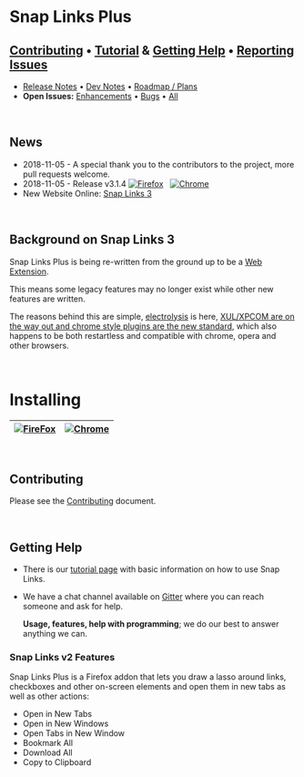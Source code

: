 # Snap Links Plus

## [Contributing](Contributing.md) &bull; [Tutorial][IntroPage] & [Getting Help](#getting-help) &bull; [Reporting Issues](Contributing.md#reporting-bugs)

* [Release Notes](ReleaseNotes.md) &bull; [Dev Notes](DevNotes.md) &bull; [Roadmap / Plans][Milestones]
* **Open Issues:** [Enhancements][Issues-Enh] &bull; [Bugs][Issues-Bugs] &bull; [All][Issues-Open]

&nbsp;
## News


* 2018-11-05 - A special thank you to the contributors to the project, more pull requests welcome.
* 2018-11-05 - Release v3.1.4 [![Firefox][FF16]][MozRelease] &nbsp; [![Chrome][CH16]][ChromeRelease]
* New Website Online: [Snap Links 3](http://cpriest.github.io/SnapLinksPlus/)

&nbsp;
## Background on Snap Links 3

Snap Links Plus is being re-written from the ground up to be a [Web Extension](https://developer.mozilla.org/en-US/Add-ons/WebExtensions).

This means some legacy features may no longer exist while other new features are written.

The reasons behind this are simple, [electrolysis](https://wiki.mozilla.org/Electrolysis) is here, [XUL/XPCOM are on the way out and chrome style plugins are the new standard](https://blog.mozilla.org/addons/2015/08/21/the-future-of-developing-firefox-add-ons/), which also happens to be both restartless and compatible with chrome, opera and other browsers.

&nbsp;
# Installing

| [![FireFox][FF48]][MozRelease] | [![Chrome][CH48]][ChromeRelease] |
|:------------------------------:|:------------------------------:|

&nbsp;
## Contributing

Please see the [Contributing](Contributing.md) document.

&nbsp;
## Getting Help

* There is our [tutorial page][IntroPage] with basic information on how to use Snap Links.

* We have a chat channel available on [Gitter][Gitter-Lobby] where you can reach someone and ask for help.

    **Usage, features, help with programming**; we do our best to answer anything we can.


### Snap Links v2 Features

Snap Links Plus is a Firefox addon that lets you draw a lasso around links, checkboxes and other on-screen elements and open them in new tabs as  well as other actions:

* Open in New Tabs
* Open in New Windows
* Open Tabs in New Window
* Bookmark All
* Download All
* Copy to Clipboard











[MozBeta]: https://addons.mozilla.org/en-US/firefox/addon/snaplinksplus/versions/beta
[MozRelease]: https://addons.mozilla.org/en-US/firefox/addon/snaplinksplus/
[ChromeBeta]: https://chrome.google.com/webstore/detail/snap-links-beta/ikglmligndmabebhnicldebpekldnabm?authuser=1
[ChromeRelease]: https://chrome.google.com/webstore/detail/snap-links-beta/ikglmligndmabebhnicldebpekldnabm?authuser=1
[FF16]: https://cdnjs.cloudflare.com/ajax/libs/browser-logos/45.3.0/firefox/firefox_16x16.png
[FF48]: https://cdnjs.cloudflare.com/ajax/libs/browser-logos/45.3.0/firefox/firefox_48x48.png
[CH16]: https://cdnjs.cloudflare.com/ajax/libs/browser-logos/45.3.0/chrome/chrome_16x16.png
[CH48]: https://cdnjs.cloudflare.com/ajax/libs/browser-logos/45.3.0/chrome/chrome_48x48.png
[IntroPage]: http://cpriest.github.io/SnapLinksPlus/welcome
[Gitter-Lobby]: https://gitter.im/SnapLinks/Lobby
[Issues-Open]: https://github.com/cpriest/SnapLinksPlus/issues?q=is%3Aissue+is%3Aopen+sort%3Acomments-desc
[Issues-Bugs]: https://github.com/cpriest/SnapLinksPlus/issues?q=is%3Aissue+is%3Aopen+label%3Abug+sort%3Acomments-desc
[Issues-Enh]: https://github.com/cpriest/SnapLinksPlus/issues?q=is%3Aissue+is%3Aopen+label%3Aenhancement+sort%3Areactions-%2B1-desc
[Milestones]: https://github.com/cpriest/SnapLinksPlus/milestones?direction=desc&sort=completeness&state=open
[Issues-New]: https://github.com/cpriest/SnapLinksPlus/issues/new
[ForkIcon]: https://cdnjs.cloudflare.com/ajax/libs/octicons/4.4.0/svg/repo-forked.svg
[ForkRepo]: https://github.com/cpriest/SnapLinksPlus#fork-destination-box


[MDN-Ext-Anatomy]: https://developer.mozilla.org/en-US/Add-ons/WebExtensions/Anatomy_of_a_WebExtension
[FF-DevEd]: https://www.mozilla.org/firefox/developer/
